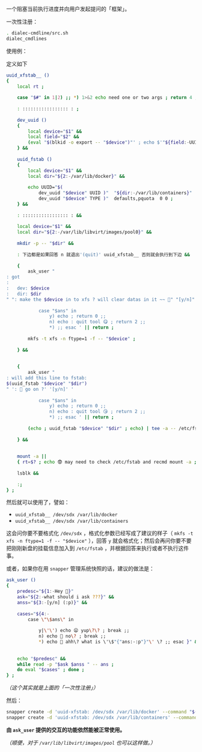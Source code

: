 一个阻塞当前执行进度并向用户发起提问的「框架」。



一次性注册：

~~~ sh
. dialec-cmdline/src.sh
dialec_cmdlines
~~~

使用例：

定义如下

~~~ sh
uuid_xfstab__ ()
{
    local rt ;
    
    case "$#" in 1|2) ;; *) 1>&2 echo need one or two args ; return 4 ;; esac ;
    
    : ::::::::::::::::: : ;
    
    dev_uuid ()
    {
        local device="$1" &&
        local field="$2" &&
        (eval "$(blkid -o export -- "$device")"' ; echo $'"${field:-UUID}") ;
    } &&
    
    uuid_fstab ()
    {
        local device="$1" &&
        local dir="${2:-/var/lib/docker}" &&
        
        echo UUID="$(
            dev_uuid "$device" UUID )"  "${dir:-/var/lib/containers}"  "$(
            dev_uuid "$device" TYPE )"  defaults,pquota  0 0 ;
    } &&
    
    : ::::::::::::::::: : &&
    
    local device="$1" &&
    local dir="${2:-/var/lib/libvirt/images/pool0}" &&
    
    mkdir -p -- "$dir" &&
    
    : 下边都是如果回答 n 就退出'(quit)' uuid_xfstab__ 否则就会执行到下边 &&
    
    {
        ask_user "
: got 
: 
:   dev: $device 
:   dir: $dir 
" ": make the $device in to xfs ? will clear datas in it ~~ 😬" "[y/n]" '
            
            case "$ans" in 
                y) echo ; return 0 ;; 
                n) echo : quit tool 😋 ; return 2 ;;
                *) ;; esac ' || return ;
        
        mkfs -t xfs -n ftype=1 -f -- "$device" ;
        
    } &&
    
    
    {
        ask_user "
: will add this line to fstab:
$(uuid_fstab "$device" "$dir")
" ': 🤔 go on ?' '[y/n]' '
            
            case "$ans" in
                y) echo ; return 0 ;;
                n) echo : quit tool 😘 ; return 2 ;;
                *) ;; esac ' || return ;
        
        (echo ; uuid_fstab "$device" "$dir" ; echo) | tee -a -- /etc/fstab ;
        
    } &&
    
    
    mount -a ||
    { rt=$? ; echo 😨 may need to check /etc/fstab and recmd mount -a ; return $rt ; } ;
    
    lsblk &&
    
    :;
} ;
~~~

然后就可以使用了，譬如：

- `uuid_xfstab__ /dev/sdx /var/lib/docker`
- `uuid_xfstab__ /dev/sdx /var/lib/containers`

这会问你要不要格式化 `/dev/sdx` ，格式化参数已经写成了建议的样子（ `mkfs -t xfs -n ftype=1 -f -- "$device"` ），回答 `y` 就会格式化；然后会再问你要不要把刚刚新盘的挂载信息加入到 `/etc/fstab` ，并根据回答来执行或者不执行这件事。

或者，如果你在用 `snapper` 管理系统快照的话，建议的做法是：

~~~ sh
ask_user ()
{
    predesc="${1:-Hey 👻}"
    ask="${2:-what should i ask ???}" &&
    anss="${3:-[y/n] (:p)}" &&
    
    cases="${4:-
        case \"\$ans\" in 
            
            y|\'\') echo 😦 yup\?\? ; break ;; 
            n) echo 🤔 no\? ; break ;; 
            *) echo 🤨 ahh\? what is \'\$"{"ans:-:p"}"\' \? ;; esac }" &&
    
    
    echo "$predesc" &&
    while read -p "$ask $anss " -- ans ;
    do eval "$cases" ; done ;
} ;
~~~

*（这个其实就是上面的「一次性注册」）*

然后：

~~~~ bash
snapper create -d 'uuid-xfstab: /dev/sdx /var/lib/docker' --command "$(declare -f -- ask_user uuid_xfstab__) ; uuid_xfstab__ /dev/sdx /var/lib/docker"
snapper create -d 'uuid-xfstab: /dev/sdx /var/lib/containers' --command "$(declare -f -- ask_user uuid_xfstab__) ; uuid_xfstab__ /dev/sdx /var/lib/containers"
~~~~

**由 `ask_user` 提供的交互的功能依然能被正常使用。**

*（顺便，对于 `/var/lib/libvirt/images/pool` 也可以这样做。）*



